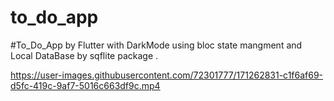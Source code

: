 # to_do_app

#To_Do_App by Flutter with DarkMode using bloc state mangment and Local DataBase by sqflite package .




https://user-images.githubusercontent.com/72301777/171262831-c1f6af69-d5fc-419c-9af7-5016c663df9c.mp4

